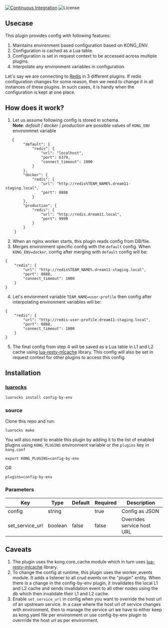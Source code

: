 [![Continuous Integration](https://github.com/dream11/kong-config-by-env/actions/workflows/ci.yml/badge.svg)](https://github.com/dream11/kong-config-by-env/actions/workflows/ci.yml)
![License](https://img.shields.io/badge/license-MIT-green.svg)

## Usecase
This plugin provides config with following features:
1. Maintains environment based configuration based on KONG_ENV.
2. Configuration is cached as a Lua table.
3. Configuration is set in request context to be accessed across multiple plugins.
4. Interpolate any environment variables in configuration.

Let's say we are connecting to [Redis](https://redis.io/) in 3 different plugins. If redis configuration changes for some reason, then we need to change it in all instances of these plugins. In such cases, it is handy when the configuration is kept at one place.


## How does it work?
1. Let us assume following config is stored in schema.  
**Note**:  *default | docker | production* are possible values of `KONG_ENV` environmnet variable
```
   {
        "default": {
            "redis": {
                "url": "localhost",
                "port": 6379,
				"connect_timeout": 1000
            }
        },
		"docker": {
            "redis": {
                "url": "http://redis%TEAM_NAME%.dream11-staging.local",
                "port": 8888
            }
        },
        "production": {
            "redis": {
                "url": "http://redis.dream11.local",
                "port": 9999
            }
        }
    }
```
2. When an nginx worker starts, this plugin reads config from DB/file.
3. Merges environment specific config with the `default` config. When `KONG_ENV=docker`, config after merging with `default` config will be:
```
{
	"redis": {
		"url": "http://redis%TEAM_NAME%.dream11-staging.local",
		"port": 8888,
		"connect_timeout": 1000
	}
}
```
4. Let's envionment variable `TEAM_NAME=user-profile` then config after interpolating environment variables will be:
```
{
	"redis": {
		"url": "http://redis-user-profile.dream11-staging.local",
		"port": 8888,
		"connect_timeout": 1000
	}
}
```
5. The final config from step 4 will be saved as a Lua table in L1 and L2 cache using [lua-resty-mlcache](https://github.com/thibaultcha/lua-resty-mlcache) library. This config will also be set in request context for other plugins to access this config.
   

## Installation

### [luarocks](https://luarocks.org/modules/dream11/kong-config-by-env)
```bash
luarocks install config-by-env
```

### source
Clone this repo and run:
```
luarocks make
```

You will also need to enable this plugin by adding it to the list of enabled plugins using `KONG_PLUGINS` environment variable or the `plugins` key in `kong.conf`

    export KONG_PLUGINS=config-by-env

OR

    plugins=config-by-env


### Parameters

| Key | Type  | Default | Required | Description |
| --- | --- | --- | --- | --- |
| config | string |   | true | Config as JSON |
| set_service_url | boolean | false | false | Overrides service host URL |


## Caveats

1. The plugin uses the kong.core_cache module which in turn uses [lua-resty-mlcache](https://github.com/thibaultcha/lua-resty-mlcache) library.
2. To change the config at runtime, this plugin uses the worker_events module. It adds a listener to all crud events on the "plugin" entity. When there is a change in the config-by-env plugin, it invalidates the local L1 and L2 cache and sends invalidation event to all other nodes using the db which then invalidate their L1 and L2 cache.
3. Enable `set_service_url` in config when you want to override the host url of an upstream service. In a case where the host url of service changes with environment, then to manage the service url we have to either keep as kong.yaml file per environment or use config-by-env plugin to overrride the host url as per environment.
